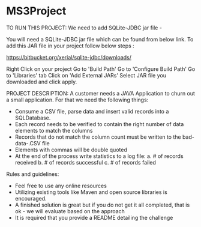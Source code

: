 # MS3Project
TO RUN THIS PROJECT: 
We need  to add SQLite-JDBC jar file -

You will need a SQLite-JDBC jar file which can be found from below link. To add this JAR file in your project follow below steps :

https://bitbucket.org/xerial/sqlite-jdbc/downloads/

Right Click on your project
Go to 'Build Path'
Go to 'Configure Build Path'
Go to 'Libraries' tab
Click on 'Add External JARs'
Select JAR file you downloaded and click apply.

PROJECT DESCRIPTION: 
A customer needs a JAVA Application to churn out a small application. For that we need the following things:
- Consume a CSV file, parse data and insert valid records into a SQLDatabase.
- Each record needs to be verified to contain the right number of data elements to match the columns
- Records that do not match the column count must be written to the bad-data-.CSV file
- Elements with commas will be double quoted
- At the end of the process write statistics to a log file:
  a. # of records received
  b. # of records successful
  c. # of records failed

Rules and guidelines:
- Feel free to use any online resources
- Utilizing existing tools like Maven and open source libraries is encouraged.
- A finished solution is great but if you do not get it all completed, that is ok - we will evaluate based on the approach
- It is required that you provide a README detailing the challenge
